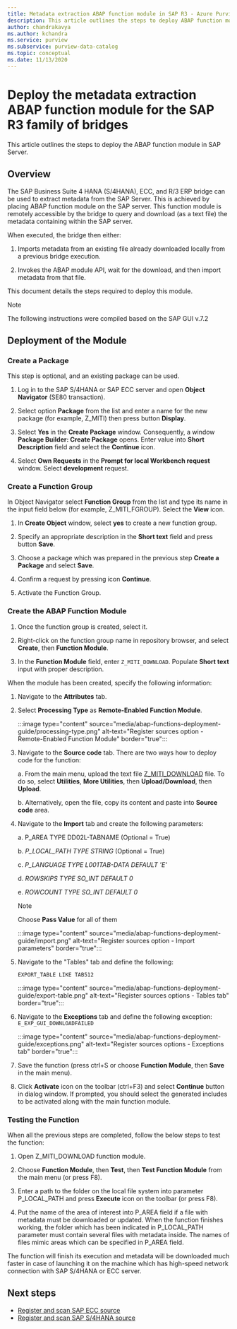 ```yaml
---
title: Metadata extraction ABAP function module in SAP R3 - Azure Purview
description: This article outlines the steps to deploy ABAP function module in SAP Server
author: chandrakavya
ms.author: kchandra
ms.service: purview
ms.subservice: purview-data-catalog
ms.topic: conceptual
ms.date: 11/13/2020
---
```


# Deploy the metadata extraction ABAP function module for the SAP R3 family of bridges

This article outlines the steps to deploy the ABAP function module in SAP Server.

## Overview

The SAP Business Suite 4 HANA (S/4HANA), ECC, and R/3 ERP bridge can be used to extract metadata from the SAP Server. This is achieved by placing ABAP function module on the SAP server. This
function module is remotely accessible by the bridge to query and download (as a text file) the metadata containing within the SAP server.

When executed, the bridge then either:

1. Imports metadata from an existing file already downloaded locally from a previous bridge execution.

2. Invokes the ABAP module API, wait for the download, and then import metadata from that file.

This document details the steps required to deploy this module.

> [!Note]
> The following instructions were compiled based on the SAP GUI v.7.2

## Deployment of the Module

### Create a Package

This step is optional, and an existing package can be used.

1. Log in to the SAP S/4HANA or SAP ECC server and open **Object Navigator** (SE80 transaction).

2. Select option **Package** from the list and enter a name for the new package (for example, Z\_MITI) then press button **Display**.

3. Select **Yes** in the **Create Package** window. Consequently, a window **Package Builder: Create Package** opens. Enter value into **Short Description** field and select the **Continue** icon.

4. Select **Own Requests** in the **Prompt for local Workbench request** window. Select **development** request.

### Create a Function Group

In Object Navigator select **Function Group** from the list and type its name in the input field below (for example, Z\_MITI\_FGROUP). Select the **View** icon.

1. In **Create Object** window, select **yes** to create a new function group.

2. Specify an appropriate description in the **Short text** field and press button **Save**.

3. Choose a package which was prepared in the previous step **Create a Package** and select **Save**.

4. Confirm a request by pressing icon **Continue**.

5. Activate the Function Group.

### Create the ABAP Function Module

1. Once the function group is created, select it.

2. Right-click on the function group name in repository browser, and select **Create**, then **Function Module**.

3. In the **Function Module** field, enter `Z_MITI_DOWNLOAD`. Populate **Short text** input with proper description.

When the module has been created, specify the following information:

1. Navigate to the **Attributes** tab.

2. Select **Processing Type** as **Remote-Enabled Function Module**.

   :::image type="content" source="media/abap-functions-deployment-guide/processing-type.png" alt-text="Register sources option - Remote-Enabled Function Module" border="true":::

3. Navigate to the **Source code** tab. There are two ways how to deploy code for the function:

   a. From the main menu, upload the text file [Z\_MITI\_DOWNLOAD](https://github.com/Azure/Purview-Samples/tree/master/connectors/sap) file. To do so, select **Utilities**, **More Utilities**, then **Upload/Download**, then **Upload**.

   b. Alternatively, open the file, copy its content and paste into **Source code** area.

4. Navigate to the **Import** tab and create the following parameters:

   a.  P\_AREA TYPE DD02L-TABNAME (Optional = True)

   b.  *P\_LOCAL\_PATH TYPE STRING* (Optional = True)

   c.  *P\_LANGUAGE TYPE L001TAB-DATA DEFAULT \'E\'*

   d.  *ROWSKIPS TYPE SO\_INT DEFAULT 0*

   e.  *ROWCOUNT TYPE SO\_INT DEFAULT 0*

   > [!Note]
   > Choose **Pass Value** for all of them

   :::image type="content" source="media/abap-functions-deployment-guide/import.png" alt-text="Register sources option - Import parameters" border="true":::

5. Navigate to the "Tables" tab and define the following:

   `EXPORT_TABLE LIKE TAB512`

   :::image type="content" source="media/abap-functions-deployment-guide/export-table.png" alt-text="Register sources options - Tables tab" border="true":::

6. Navigate to the **Exceptions** tab and define the following exception: `E_EXP_GUI_DOWNLOADFAILED`

   :::image type="content" source="media/abap-functions-deployment-guide/exceptions.png" alt-text="Register sources options - Exceptions tab" border="true":::

7. Save the function (press ctrl+S or choose **Function Module**, then **Save** in the main menu).

8. Click **Activate** icon on the toolbar (ctrl+F3) and select  **Continue** button in dialog window. If prompted, you should select  the generated includes to be activated along with the main function module.

### Testing the Function

When all the previous steps are completed, follow the below steps to test the function:

1. Open Z\_MITI\_DOWNLOAD function module.

2. Choose **Function Module**, then **Test**, then **Test Function Module** from the main menu (or press F8).

3. Enter a path to the folder on the local file system into parameter P\_LOCAL\_PATH and press **Execute** icon on the toolbar (or press F8).

4. Put the name of the area of interest into P\_AREA field if a file with metadata must be downloaded or updated. When the function finishes working, the folder which has been indicated in P\_LOCAL\_PATH parameter must contain several files with metadata inside. The names of files mimic areas which can be specified in P\_AREA field.

The function will finish its execution and metadata will be downloaded much faster in case of launching it on the machine which has high-speed network connection with SAP S/4HANA or ECC server.

## Next steps

- [Register and scan SAP ECC source](register-scan-sapecc-source.md)
- [Register and scan SAP S/4HANA source](register-scan-saps4hana-source.md)

